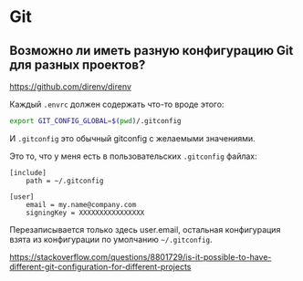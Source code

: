 # Git

## Возможно ли иметь разную конфигурацию Git для разных проектов?

https://github.com/direnv/direnv

Каждый `.envrc` должен содержать что-то вроде этого:

```sh
export GIT_CONFIG_GLOBAL=$(pwd)/.gitconfig
```
И `.gitconfig` это обычный gitconfig с желаемыми значениями.

Это то, что у меня есть в пользовательских `.gitconfig` файлах:

```
[include]
    path = ~/.gitconfig

[user]
    email = my.name@company.com
    signingKey = XXXXXXXXXXXXXXXX
```

Перезаписывается только здесь user.email, остальная конфигурация взята из конфигурации по умолчанию `~/.gitconfig`.

https://stackoverflow.com/questions/8801729/is-it-possible-to-have-different-git-configuration-for-different-projects